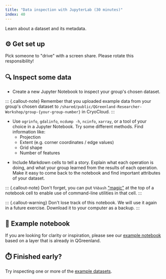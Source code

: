 ```yaml
---
title: "Data inspection with JupyterLab (30 minutes)"
index: 40
---
```


Learn about a dataset and its metadata.


## ⚙️ Get set up

Pick someone to "drive" with a screen share. Please rotate this responsibility!


## 🔍 Inspect some data

* Create a new Jupyter Notebook to inspect your group's chosen dataset.

::: {.callout-note}
Remember that you uploaded example data from your group's chosen dataset to
`/shared/public/QGreenland-Researcher-Workshop/group-{your-group-number}` in
CryoCloud.
:::

* Use `ogrinfo`, `gdalinfo`, `ncdump -h`, `ncinfo`, `xarray`, or a tool of your
  choice in a Jupyter Notebook. Try some different methods. Find information
  like:
    * Projection
    * Extent (e.g. corner coordinates / edge values)
    * Grid shape
    * Number of features
<!-- alex ignore easy -->
* Include Markdown cells to tell a story. Explain what each operation is doing,
  and what your group learned from the results of each operation. Make it easy
  to come back to the notebook and find important attributes of your dataset.

::: {.callout-note}
Don't forget, you can put `%%bash`
["magic"](https://ipython.readthedocs.io/en/stable/interactive/magics.html#cell-magics)
at the top of a notebook cell to enable use of command-line utilities in that cell.
:::

::: {.callout-warning}
Don't lose track of this notebook. We will use it again in a future exercise.
Download it to your computer as a backup.
:::


## 📝 Example notebook

If you are looking for clarity or inspiration, please see our [example
notebook](./data-inspection-with-jupyterlab.ipynb) based on
a layer that is already in QGreenland.


## ⏱️ Finished early?

Try inspecting one or more of the [example datasets](/content/example-data/).
